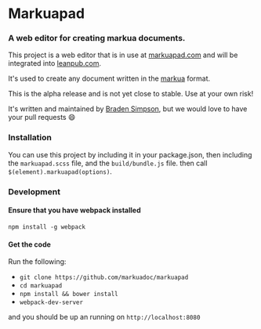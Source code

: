 # Markuapad
### A web editor for creating markua documents.

This project is a web editor that is in use at [markuapad.com](http://markuapad.com) and will be integrated into  [leanpub.com](https://leanpub.com).

It's used to create any document written in the [markua](https://leanpub.com/markua) format.

This is the alpha release and is not yet close to stable.  Use at your own risk!

It's written and maintained by [Braden Simpson](http://github.com/bradens), but we would love to have your pull requests :smile:

### Installation

You can use this project by including it in your package.json, then including the
`markuapad.scss` file, and the `build/bundle.js` file. then call `$(element).markuapad(options)`.

### Development

#### Ensure that you have webpack installed
`npm install -g webpack`

#### Get the code
Run the following:

* `git clone https://github.com/markuadoc/markuapad`
* `cd markuapad`
* `npm install && bower install`
* `webpack-dev-server`

and you should be up an running on `http://localhost:8080`
